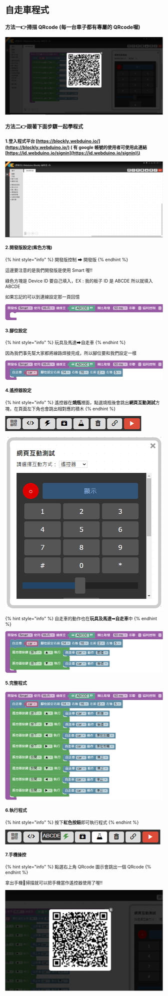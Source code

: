 # 自走車程式

### 方法一👉掃描 QRcode \(每一台車子都有專屬的 QRcode喔\)

![](.gitbook/assets/image%20%283%29.png)

### 方法二👉跟著下面步驟一起學程式

#### 1.登入程式平台 [https://blockly.webduino.io/](https://blockly.webduino.io/) \( 有 google 帳號的使用者可使用此連結 [https://id.webduino.io/signin](https://id.webduino.io/signin)\)

![](.gitbook/assets/image.png)

#### 2.開發版設定\(紫色方塊\)

{% hint style="info" %}
開發版控制  ➡ 開發版
{% endhint %}

這邊要注意的是我們開發版是使用 Smart 喔!!

綠色方塊是 Device ID 要自己填入，EX : 我的板子 ID 是 ABCDE 所以就填入 ABCDE

如果忘記的可以到連線設定那一頁回憶

![](.gitbook/assets/webduino-blocks-7-.png)

#### 3.腳位設定

{% hint style="info" %}
玩具及馬達➡自走車
{% endhint %}

因為我們事先幫大家都將線路焊接完成，所以腳位要和我們設定一樣

![](.gitbook/assets/webduino-blocks-8-.png)

#### 4.遙控器設定

{% hint style="info" %}
遙控器在**燒瓶**裡面，點選燒瓶後會跳出**網頁互動測試**方塊，在頁面左下角也會跳出相對應的積木
{% endhint %}

![](.gitbook/assets/image%20%289%29.png)

![](.gitbook/assets/image%20%2812%29.png)

{% hint style="info" %}
自走車的動作也在**玩具及馬達**➡**自走車**中
{% endhint %}

![](.gitbook/assets/webduino-blocks-9-.png)

#### 5.完整程式

![](.gitbook/assets/webduino-blocks-11-.png)

#### 6.執行程式

{% hint style="info" %}
按下**紅色按鈕**即可執行程式
{% endhint %}

![](.gitbook/assets/image%20%2810%29.png)

#### 7.手機操控

{% hint style="info" %}
點選右上角 QRcode 圖示會跳出一個 QRcode
{% endhint %}

拿出手機📱掃描就可以把手機當作遙控器使用了喔!!

![](.gitbook/assets/image%20%2813%29.png)

